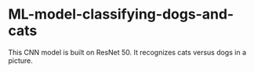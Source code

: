 # ML-model-classifying-dogs-and-cats
This CNN model is built on ResNet 50. It recognizes cats versus dogs in a picture.
